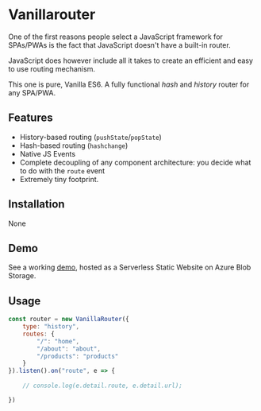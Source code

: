 # Vanillarouter

One of the first reasons people select a JavaScript framework for SPAs/PWAs is the fact that JavaScript doesn't have a built-in router.

JavaScript does however include all it takes to create an efficient and easy to use routing mechanism. 

This one is pure, Vanilla ES6. A fully functional *hash* and *history* router for any SPA/PWA.

## Features

- History-based routing (```pushState```/```popState```)
- Hash-based routing (```hashchange```)
- Native JS Events
- Complete decoupling of any component architecture: you decide what to do with the ```route``` event
- Extremely tiny footprint.

## Installation

None

## Demo

See a working [demo](https://vanillaroute.z6.web.core.windows.net/), hosted as a Serverless Static Website on Azure Blob Storage. 

## Usage

```js
const router = new VanillaRouter({
    type: "history",
    routes: {
        "/": "home",
        "/about": "about",
        "/products": "products"
    }
}).listen().on("route", e => {
    
    // console.log(e.detail.route, e.detail.url);

})
```